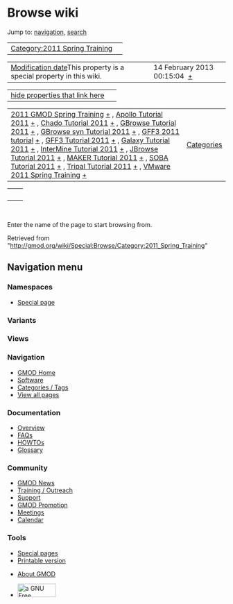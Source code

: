 <div id="mw-page-base" class="noprint">

</div>

<div id="mw-head-base" class="noprint">

</div>

<div id="content" class="mw-body" role="main">

<span id="top"></span>

<div id="mw-js-message" style="display:none;">

</div>



# <span dir="auto">Browse wiki</span>

<div id="bodyContent">

<div id="contentSub">

</div>

<div id="jump-to-nav" class="mw-jump">

Jump to: [navigation](#mw-navigation), [search](#p-search)

</div>

<div id="mw-content-text">

|  |  |
|----|----|
| [Category:2011 Spring Training](/wiki/Category:2011_Spring_Training "Category:2011 Spring Training") |  |

|  |  |
|----|----|
| <span class="smw-highlighter" data-type="1" state="inline" data-title="Property"><span class="smwbuiltin">[Modification date](/wiki/Property:Modification_date "Property:Modification date")</span><span class="smwttcontent">This property is a special property in this wiki.</span></span> | <span class="smwb-value">14 February 2013 00:15:04  <span class="smwsearch">[+](/wiki/Special:SearchByProperty/Modification-20date/14-20February-202013-2000:15:04 "Special:SearchByProperty/Modification-20date/14-20February-202013-2000:15:04")</span></span> |

<span id="smw_browse_incoming"></span>

|  |  |
|----|----|
| [hide properties that link here](/mediawiki/index.php?title=Special:Browse&offset=0&dir=out&article=Category%3A2011+Spring+Training)  |  |

|  |  |
|----|----|
| <span class="smwb-ivalue">[2011 GMOD Spring Training](/wiki/2011_GMOD_Spring_Training "2011 GMOD Spring Training") <span class="smwbrowse">[+](/wiki/Special:Browse/2011-20GMOD-20Spring-20Training "Special:Browse/2011-20GMOD-20Spring-20Training")</span></span> , <span class="smwb-ivalue">[Apollo Tutorial 2011](/wiki/Apollo_Tutorial_2011 "Apollo Tutorial 2011") <span class="smwbrowse">[+](/wiki/Special:Browse/Apollo-20Tutorial-202011 "Special:Browse/Apollo-20Tutorial-202011")</span></span> , <span class="smwb-ivalue">[Chado Tutorial 2011](/wiki/Chado_Tutorial_2011 "Chado Tutorial 2011") <span class="smwbrowse">[+](/wiki/Special:Browse/Chado-20Tutorial-202011 "Special:Browse/Chado-20Tutorial-202011")</span></span> , <span class="smwb-ivalue">[GBrowse Tutorial 2011](/wiki/GBrowse_Tutorial_2011 "GBrowse Tutorial 2011") <span class="smwbrowse">[+](/wiki/Special:Browse/GBrowse-20Tutorial-202011 "Special:Browse/GBrowse-20Tutorial-202011")</span></span> , <span class="smwb-ivalue">[GBrowse syn Tutorial 2011](/wiki/GBrowse_syn_Tutorial_2011 "GBrowse syn Tutorial 2011") <span class="smwbrowse">[+](/wiki/Special:Browse/GBrowse-20syn-20Tutorial-202011 "Special:Browse/GBrowse-20syn-20Tutorial-202011")</span></span> , <span class="smwb-ivalue">[GFF3 2011 tutorial](/wiki/GFF3_2011_tutorial "GFF3 2011 tutorial") <span class="smwbrowse">[+](/wiki/Special:Browse/GFF3-202011-20tutorial "Special:Browse/GFF3-202011-20tutorial")</span></span> , <span class="smwb-ivalue">[GFF3 Tutorial 2011](/wiki/GFF3_Tutorial_2011 "GFF3 Tutorial 2011") <span class="smwbrowse">[+](/wiki/Special:Browse/GFF3-20Tutorial-202011 "Special:Browse/GFF3-20Tutorial-202011")</span></span> , <span class="smwb-ivalue">[Galaxy Tutorial 2011](/wiki/Galaxy_Tutorial_2011 "Galaxy Tutorial 2011") <span class="smwbrowse">[+](/wiki/Special:Browse/Galaxy-20Tutorial-202011 "Special:Browse/Galaxy-20Tutorial-202011")</span></span> , <span class="smwb-ivalue">[InterMine Tutorial 2011](/wiki/InterMine_Tutorial_2011 "InterMine Tutorial 2011") <span class="smwbrowse">[+](/wiki/Special:Browse/InterMine-20Tutorial-202011 "Special:Browse/InterMine-20Tutorial-202011")</span></span> , <span class="smwb-ivalue">[JBrowse Tutorial 2011](/wiki/JBrowse_Tutorial_2011 "JBrowse Tutorial 2011") <span class="smwbrowse">[+](/wiki/Special:Browse/JBrowse-20Tutorial-202011 "Special:Browse/JBrowse-20Tutorial-202011")</span></span> , <span class="smwb-ivalue">[MAKER Tutorial 2011](/wiki/MAKER_Tutorial_2011 "MAKER Tutorial 2011") <span class="smwbrowse">[+](/wiki/Special:Browse/MAKER-20Tutorial-202011 "Special:Browse/MAKER-20Tutorial-202011")</span></span> , <span class="smwb-ivalue">[SOBA Tutorial 2011](/wiki/SOBA_Tutorial_2011 "SOBA Tutorial 2011") <span class="smwbrowse">[+](/wiki/Special:Browse/SOBA-20Tutorial-202011 "Special:Browse/SOBA-20Tutorial-202011")</span></span> , <span class="smwb-ivalue">[Tripal Tutorial 2011](/wiki/Tripal_Tutorial_2011 "Tripal Tutorial 2011") <span class="smwbrowse">[+](/wiki/Special:Browse/Tripal-20Tutorial-202011 "Special:Browse/Tripal-20Tutorial-202011")</span></span> , <span class="smwb-ivalue">[VMware 2011 Spring Training](/wiki/VMware_2011_Spring_Training "VMware 2011 Spring Training") <span class="smwbrowse">[+](/wiki/Special:Browse/VMware-202011-20Spring-20Training "Special:Browse/VMware-202011-20Spring-20Training")</span></span> | [Categories](/wiki/Special:Categories "Special:Categories") |

|     |     |
|-----|-----|
|     |     |

 

Enter the name of the page to start browsing from.  

</div>

<div class="printfooter">

Retrieved from
"<http://gmod.org/wiki/Special:Browse/Category:2011_Spring_Training>"

</div>

<div id="catlinks" class="catlinks catlinks-allhidden">

</div>

<div class="visualClear">

</div>

</div>

</div>

<div id="mw-navigation">

## Navigation menu

<div id="mw-head">



<div id="left-navigation">

<div id="p-namespaces" class="vectorTabs" role="navigation"
aria-labelledby="p-namespaces-label">

### Namespaces

- <span id="ca-nstab-special">[Special
  page](/wiki/Special:Browse/Category:2011_Spring_Training "This is a special page, you cannot edit the page itself")</span>

</div>

<div id="p-variants" class="vectorMenu emptyPortlet" role="navigation"
aria-labelledby="p-variants-label">

### 

### Variants[](#)

<div class="menu">

</div>

</div>

</div>

<div id="right-navigation">

<div id="p-views" class="vectorTabs emptyPortlet" role="navigation"
aria-labelledby="p-views-label">

### Views

</div>



</div>



</div>

</div>

</div>

<div id="mw-panel">

<div id="p-logo" role="banner">

<a href="/wiki/Main_Page"
style="background-image: url(http://gmod.org/images/GMOD-cogs.png);"
title="Visit the main page"></a>

</div>

<div id="p-Navigation" class="portal" role="navigation"
aria-labelledby="p-Navigation-label">

### Navigation

<div class="body">

- <span id="n-GMOD-Home">[GMOD Home](/wiki/Main_Page)</span>
- <span id="n-Software">[Software](/wiki/GMOD_Components)</span>
- <span id="n-Categories-.2F-Tags">[Categories /
  Tags](/wiki/Categories)</span>
- <span id="n-View-all-pages">[View all
  pages](/wiki/Special:AllPages)</span>

</div>

</div>

<div id="p-Documentation" class="portal" role="navigation"
aria-labelledby="p-Documentation-label">

### Documentation

<div class="body">

- <span id="n-Overview">[Overview](/wiki/Overview)</span>
- <span id="n-FAQs">[FAQs](/wiki/Category:FAQ)</span>
- <span id="n-HOWTOs">[HOWTOs](/wiki/Category:HOWTO)</span>
- <span id="n-Glossary">[Glossary](/wiki/Glossary)</span>

</div>

</div>

<div id="p-Community" class="portal" role="navigation"
aria-labelledby="p-Community-label">

### Community

<div class="body">

- <span id="n-GMOD-News">[GMOD News](/wiki/GMOD_News)</span>
- <span id="n-Training-.2F-Outreach">[Training /
  Outreach](/wiki/Training_and_Outreach)</span>
- <span id="n-Support">[Support](/wiki/Support)</span>
- <span id="n-GMOD-Promotion">[GMOD
  Promotion](/wiki/GMOD_Promotion)</span>
- <span id="n-Meetings">[Meetings](/wiki/Meetings)</span>
- <span id="n-Calendar">[Calendar](/wiki/Calendar)</span>

</div>

</div>

<div id="p-tb" class="portal" role="navigation"
aria-labelledby="p-tb-label">

### Tools

<div class="body">

- <span id="t-specialpages"><a href="/wiki/Special:SpecialPages" accesskey="q"
  title="A list of all special pages [q]">Special pages</a></span>
- <span id="t-print"><a
  href="/mediawiki/index.php?title=Special:Browse/Category:2011_Spring_Training&amp;printable=yes"
  rel="alternate" accesskey="p"
  title="Printable version of this page [p]">Printable version</a></span>

</div>

</div>

</div>

</div>

<div id="footer" role="contentinfo">

- <span id="footer-places-about">[About
  GMOD](/wiki/GMOD:About "GMOD:About")</span>

<!-- -->

- <span id="footer-copyrightico">[<img src="http://www.gnu.org/graphics/gfdl-logo-small.png" width="88"
  height="31" alt="a GNU Free Documentation License" />](http://www.gnu.org/licenses/fdl-1.3.html)</span>




</div>

